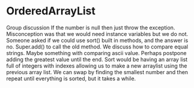 # OrderedArrayList
Group discussion
If the number is null then just throw the exception. Misconception was that we would need instance variables but we do not. Someone asked if we could use sort() built in methods, and the answer is no.  Super.add() to call the old method. We discuss how to compare equal strings. Maybe something with comparing ascii value. Perhaps postpone adding the greatest value until the end. Sort would be having an array list full of integers with indexes allowing us to make a new arraylist using the previous array list. We can swap by finding the smallest number and then repeat until everything is sorted, but it takes a while. 
